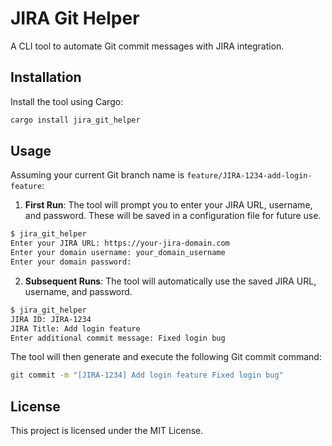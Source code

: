 # JIRA Git Helper

A CLI tool to automate Git commit messages with JIRA integration.

## Installation

Install the tool using Cargo:

```sh
cargo install jira_git_helper
```

## Usage

Assuming your current Git branch name is `feature/JIRA-1234-add-login-feature`:

1. **First Run**: The tool will prompt you to enter your JIRA URL, username, and password. These will be saved in a configuration file for future use.

```sh
$ jira_git_helper
Enter your JIRA URL: https://your-jira-domain.com
Enter your domain username: your_domain_username
Enter your domain password:
```

2. **Subsequent Runs**: The tool will automatically use the saved JIRA URL, username, and password.

```sh
$ jira_git_helper
JIRA ID: JIRA-1234
JIRA Title: Add login feature
Enter additional commit message: Fixed login bug
```

The tool will then generate and execute the following Git commit command:

```sh
git commit -m "[JIRA-1234] Add login feature Fixed login bug"
```

## License

This project is licensed under the MIT License.
